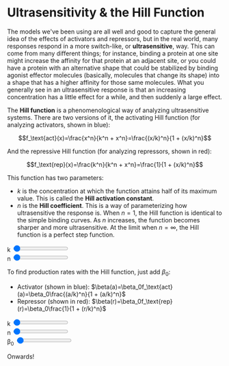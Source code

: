<extends template="layouts/base.html" title="Ultrasensitivity & the Hill Function"></extends>

<nav-links back="/activators.html" next="/activators-vs-repressors.html"></nav-links>

# Ultrasensitivity & the Hill Function

The models we've been using are all well and good to capture the general idea of the effects of activators and repressors, but in the real world, many responses respond in a more switch-like, or **ultrasensitive**, way. This can come from many different things; for instance, binding a protein at one site might increase the affinity for that protein at an adjacent site, or you could have a protein with an alternative shape that could be stabilized by binding agonist effector molecules (basically, molecules that change its shape) into a shape that has a higher affinity for those same molecules. What you generally see in an ultrasensitive response is that an increasing concentration has a little effect for a while, and then suddenly a large effect.

The **Hill function** is a phenomenological way of analyzing ultrasensitive systems. There are two versions of it, the activating Hill function (for analyzing activators, shown in blue):

$$f_\text{act}(x)=\frac{x^n}{k^n + x^n}=\frac{(x/k)^n}{1 + (x/k)^n}$$

And the repressive Hill function (for analyzing repressors, shown in red):

$$f_\text{rep}(x)=\frac{k^n}{k^n + x^n}=\frac{1}{1 + (x/k)^n}$$

This function has two parameters:

- $k$ is the concentration at which the function attains half of its maximum value. This is called the **Hill activation constant**.
- $n$ is the **Hill coefficient**. This is a way of parameterizing how ultrasensitive the response is. When $n=1$, the Hill function is identical to the simple binding curves. As $n$ increases, the function becomes sharper and more ultrasensitive. At the limit when $n=\infty$, the Hill function is a perfect step function.

<div class="graph">
    <div id="hill-graph"></div>
    <div>
        <label for="k">k</label>
        <input type="range" id="k" value=1>
    </div>
    <div>
        <label for="n">n</label>
        <input type="range" id="n" value=1>
    </div>
</div>

To find production rates with the Hill function, just add $\beta_0$:

- Activator (shown in blue): $\beta(a)=\beta_0f_\text{act}(a)=\beta_0\frac{(a/k)^n}{1 + (a/k)^n}$
- Repressor (shown in red): $\beta(r)=\beta_0f_\text{rep}(r)=\beta_0\frac{1}{1 + (r/k)^n}$

<div class="graph">
    <div id="hill-graph-prod"></div>
    <div>
        <label for="k-prod">k</label>
        <input type="range" id="k-prod" value=1>
    </div>
    <div>
        <label for="n-prod">n</label>
        <input type="range" id="n-prod" value=1>
    </div>
    <div>
        <label for="b0">β<sub>0</sub></label>
        <input type="range" id="b0" value=1>
    </div>
</div>

Onwards!

<nav-links back="/activators.html" next="/activators-vs-repressors.html"></nav-links>

<script>
    plot('#hill-graph', (k, n) => [`((x/${k})^(${n}))/(1 + ((x/${k})^(${n})))`, `1/(1 + ((x/${k})^(${n})))`], ['#k', '#n'], [[0, 10], [0, 1]])
    plot('#hill-graph-prod', (k, n, b0) => [`(${b0}) * ((x/${k})^(${n}))/(1 + ((x/${k})^(${n})))`, `(${b0})/(1 + ((x/${k})^(${n})))`], ['#k-prod', '#n-prod', '#b0'], [[0, 10], [0, 10]])

    defineVars([
        ['f', 'The Hill function.'],
        ['P', 'The promoter of the DNA.'],
        ['A', 'The activator.'],
        ['p', 'A concentration of promoters, either unbound, bound (pbound), or total (ptot).'],
        ['k', 'The concentration at which the function attains half of its maximum value.'],
        ['n', 'The Hill coefficient, a measurement of how ultrasensitive the response is.'],
        ['β', 'β(x) is the simple binding curve. β0 is the maximum expression level.'],
        ['r', 'The concentration of repressor.'],
        ['a', 'The concentration of activator.']
    ])
</script>